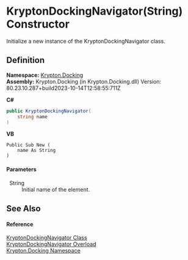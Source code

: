# KryptonDockingNavigator(String) Constructor


Initialize a new instance of the KryptonDockingNavigator class.



## Definition
**Namespace:** <a href="98399376-cf41-9454-4b4d-4fab2ca20bc7.md">Krypton.Docking</a>  
**Assembly:** Krypton.Docking (in Krypton.Docking.dll) Version: 80.23.10.287+build2023-10-14T12:58:55:711Z

**C#**
``` C#
public KryptonDockingNavigator(
	string name
)
```
**VB**
``` VB
Public Sub New ( 
	name As String
)
```



#### Parameters
<dl><dt>  String</dt><dd>Initial name of the element.</dd></dl>

## See Also


#### Reference
<a href="6f08c251-cb6b-a0e4-cae2-119443dd287b.md">KryptonDockingNavigator Class</a>  
<a href="4da2561d-86ee-f9c9-b6e8-7bf9c04ab1f2.md">KryptonDockingNavigator Overload</a>  
<a href="98399376-cf41-9454-4b4d-4fab2ca20bc7.md">Krypton.Docking Namespace</a>  
